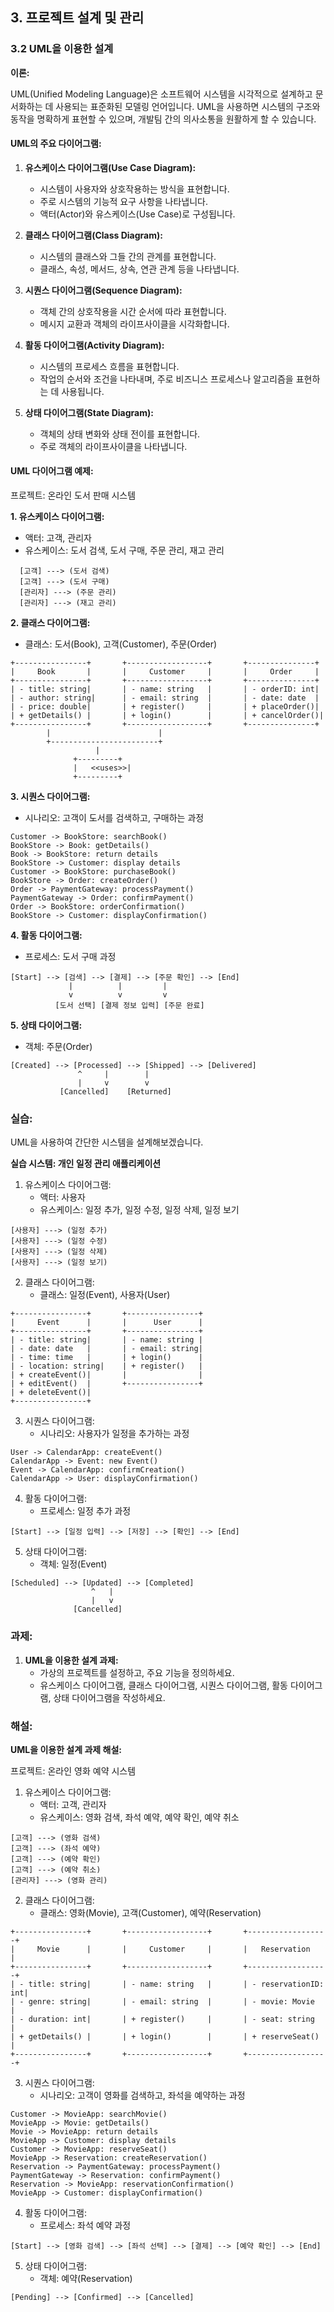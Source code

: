 ## 3. 프로젝트 설계 및 관리

### 3.2 UML을 이용한 설계

**이론:**

UML(Unified Modeling Language)은 소프트웨어 시스템을 시각적으로 설계하고 문서화하는 데 사용되는 표준화된 모델링 언어입니다. UML을 사용하면 시스템의 구조와 동작을 명확하게 표현할 수 있으며, 개발팀 간의 의사소통을 원활하게 할 수 있습니다.

#### **UML의 주요 다이어그램:**

1. **유스케이스 다이어그램(Use Case Diagram):**
   - 시스템이 사용자와 상호작용하는 방식을 표현합니다.
   - 주로 시스템의 기능적 요구 사항을 나타냅니다.
   - 액터(Actor)와 유스케이스(Use Case)로 구성됩니다.

2. **클래스 다이어그램(Class Diagram):**
   - 시스템의 클래스와 그들 간의 관계를 표현합니다.
   - 클래스, 속성, 메서드, 상속, 연관 관계 등을 나타냅니다.

3. **시퀀스 다이어그램(Sequence Diagram):**
   - 객체 간의 상호작용을 시간 순서에 따라 표현합니다.
   - 메시지 교환과 객체의 라이프사이클을 시각화합니다.

4. **활동 다이어그램(Activity Diagram):**
   - 시스템의 프로세스 흐름을 표현합니다.
   - 작업의 순서와 조건을 나타내며, 주로 비즈니스 프로세스나 알고리즘을 표현하는 데 사용됩니다.

5. **상태 다이어그램(State Diagram):**
   - 객체의 상태 변화와 상태 전이를 표현합니다.
   - 주로 객체의 라이프사이클을 나타냅니다.

#### **UML 다이어그램 예제:**

프로젝트: 온라인 도서 판매 시스템

**1. 유스케이스 다이어그램:**

- 액터: 고객, 관리자
- 유스케이스: 도서 검색, 도서 구매, 주문 관리, 재고 관리

```plaintext
  [고객] ---> (도서 검색)
  [고객] ---> (도서 구매)
  [관리자] ---> (주문 관리)
  [관리자] ---> (재고 관리)
```

**2. 클래스 다이어그램:**

- 클래스: 도서(Book), 고객(Customer), 주문(Order)

```plaintext
+----------------+       +------------------+       +---------------+
|     Book       |       |     Customer     |       |     Order     |
+----------------+       +------------------+       +---------------+
| - title: string|       | - name: string   |       | - orderID: int|
| - author: string|      | - email: string  |       | - date: date  |
| - price: double|       | + register()     |       | + placeOrder()|
| + getDetails() |       | + login()        |       | + cancelOrder()|
+----------------+       +------------------+       +---------------+
        |                        |
        +------------------------+
                   |
              +---------+
              |   <<uses>>|
              +---------+
```

**3. 시퀀스 다이어그램:**

- 시나리오: 고객이 도서를 검색하고, 구매하는 과정

```plaintext
Customer -> BookStore: searchBook()
BookStore -> Book: getDetails()
Book -> BookStore: return details
BookStore -> Customer: display details
Customer -> BookStore: purchaseBook()
BookStore -> Order: createOrder()
Order -> PaymentGateway: processPayment()
PaymentGateway -> Order: confirmPayment()
Order -> BookStore: orderConfirmation()
BookStore -> Customer: displayConfirmation()
```

**4. 활동 다이어그램:**

- 프로세스: 도서 구매 과정

```plaintext
[Start] --> [검색] --> [결제] --> [주문 확인] --> [End]
             |          |         |
             v          v         v
          [도서 선택] [결제 정보 입력] [주문 완료]
```

**5. 상태 다이어그램:**

- 객체: 주문(Order)

```plaintext
[Created] --> [Processed] --> [Shipped] --> [Delivered]
               ^     |        |
               |     v        v
           [Cancelled]    [Returned]
```

### 실습:

UML을 사용하여 간단한 시스템을 설계해보겠습니다.

**실습 시스템: 개인 일정 관리 애플리케이션**

1. 유스케이스 다이어그램:
   - 액터: 사용자
   - 유스케이스: 일정 추가, 일정 수정, 일정 삭제, 일정 보기

```plaintext
[사용자] ---> (일정 추가)
[사용자] ---> (일정 수정)
[사용자] ---> (일정 삭제)
[사용자] ---> (일정 보기)
```

2. 클래스 다이어그램:
   - 클래스: 일정(Event), 사용자(User)

```plaintext
+----------------+       +----------------+
|     Event      |       |      User      |
+----------------+       +----------------+
| - title: string|       | - name: string |
| - date: date   |       | - email: string|
| - time: time   |       | + login()      |
| - location: string|    | + register()   |
| + createEvent()|       |                |
| + editEvent()  |       +----------------+
| + deleteEvent()|
+----------------+
```

3. 시퀀스 다이어그램:
   - 시나리오: 사용자가 일정을 추가하는 과정

```plaintext
User -> CalendarApp: createEvent()
CalendarApp -> Event: new Event()
Event -> CalendarApp: confirmCreation()
CalendarApp -> User: displayConfirmation()
```

4. 활동 다이어그램:
   - 프로세스: 일정 추가 과정

```plaintext
[Start] --> [일정 입력] --> [저장] --> [확인] --> [End]
```

5. 상태 다이어그램:
   - 객체: 일정(Event)

```plaintext
[Scheduled] --> [Updated] --> [Completed]
                  ^   |
                  |   v
              [Cancelled]
```

### 과제:

1. **UML을 이용한 설계 과제:**
   - 가상의 프로젝트를 설정하고, 주요 기능을 정의하세요.
   - 유스케이스 다이어그램, 클래스 다이어그램, 시퀀스 다이어그램, 활동 다이어그램, 상태 다이어그램을 작성하세요.

### 해설:

**UML을 이용한 설계 과제 해설:**

프로젝트: 온라인 영화 예약 시스템

1. 유스케이스 다이어그램:
   - 액터: 고객, 관리자
   - 유스케이스: 영화 검색, 좌석 예약, 예약 확인, 예약 취소

```plaintext
[고객] ---> (영화 검색)
[고객] ---> (좌석 예약)
[고객] ---> (예약 확인)
[고객] ---> (예약 취소)
[관리자] ---> (영화 관리)
```

2. 클래스 다이어그램:
   - 클래스: 영화(Movie), 고객(Customer), 예약(Reservation)

```plaintext
+----------------+       +------------------+       +------------------+
|     Movie      |       |     Customer     |       |   Reservation    |
+----------------+       +------------------+       +------------------+
| - title: string|       | - name: string   |       | - reservationID: int|
| - genre: string|       | - email: string  |       | - movie: Movie   |
| - duration: int|       | + register()     |       | - seat: string   |
| + getDetails() |       | + login()        |       | + reserveSeat()  |
+----------------+       +------------------+       +------------------+
```

3. 시퀀스 다이어그램:
   - 시나리오: 고객이 영화를 검색하고, 좌석을 예약하는 과정

```plaintext
Customer -> MovieApp: searchMovie()
MovieApp -> Movie: getDetails()
Movie -> MovieApp: return details
MovieApp -> Customer: display details
Customer -> MovieApp: reserveSeat()
MovieApp -> Reservation: createReservation()
Reservation -> PaymentGateway: processPayment()
PaymentGateway -> Reservation: confirmPayment()
Reservation -> MovieApp: reservationConfirmation()
MovieApp -> Customer: displayConfirmation()
```

4. 활동 다이어그램:
   - 프로세스: 좌석 예약 과정

```plaintext
[Start] --> [영화 검색] --> [좌석 선택] --> [결제] --> [예약 확인] --> [End]
```

5. 상태 다이어그램:
   - 객체: 예약(Reservation)

```plaintext
[Pending] --> [Confirmed] --> [Cancelled]
```
